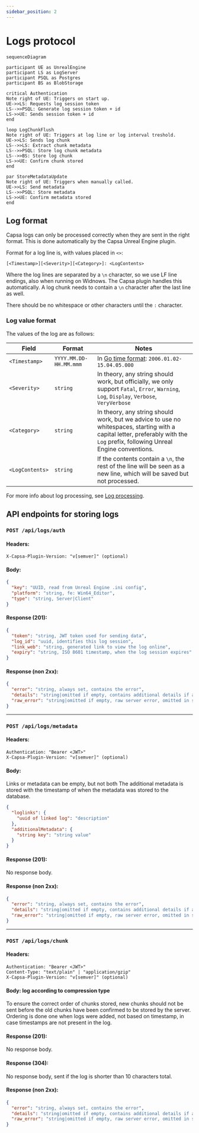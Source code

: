 ```yaml
---
sidebar_position: 2
---
```


# Logs protocol

```mermaid
sequenceDiagram

participant UE as UnrealEngine
participant LS as LogServer
participant PSQL as Postgres
participant BS as BlobStorage

critical Authentication
Note right of UE: Triggers on start up.
UE->>LS: Requests log session token
LS-->>PSQL: Generate log session token + id
LS->>UE: Sends session token + id
end

loop LogChunkFlush
Note right of UE: Triggers at log line or log interval treshold.
UE->>LS: Sends log chunk
LS-->>LS: Extract chunk metadata
LS-->>PSQL: Store log chunk metadata
LS-->>BS: Store log chunk
LS->>UE: Confirm chunk stored
end

par StoreMetadataUpdate
Note right of UE: Triggers when manually called.
UE->>LS: Send metadata
LS-->>PSQL: Store metadata
LS->>UE: Confirm metadata stored
end
```

## Log format

Capsa logs can only be processed correctly when they are sent in the right format. This is done automatically by the Capsa Unreal Engine plugin.

Format for a log line is, with values placed in `<>`:

```log
[<Timestamp>][<Severity>][<Category>]: <LogContents>
```

Where the log lines are separated by a `\n` character, so we use LF line endings, also when running on Widnows. The Capsa plugin handles this automatically. A log chunk needs to contain a `\n` character after the last line as well.

There should be no whitespace or other characters until the `:` character.

### Log value format

The values of the log are as follows:

| Field           | Format                 | Notes                                                                                                                                                                          |
| --------------- | ---------------------- | ------------------------------------------------------------------------------------------------------------------------------------------------------------------------------ |
| `<Timestamp>`   | `YYYY.MM.DD-HH.MM.mmm` | In [Go time format](https://go.dev/src/time/format.go): `2006.01.02-15.04.05.000`                                                                                              |
| `<Severity>`    | `string`               | In theory, any string should work, but officially, we only support `Fatal`, `Error`, `Warning`, `Log`, `Display`, `Verbose`, `VeryVerbose`                                     |
| `<Category>`    | `string`               | In theory, any string should work, but we advice to use no whitespaces, starting with a capital letter, preferably with the `Log` prefix, following Unreal Engine conventions. |
| `<LogContents>` | `string`               | If the contents contain a `\n`, the rest of the line will be seen as a new line, which will be saved but not processed.                                                        |

For more info about log processing, see [Log processing](./log-processing.md).

## API endpoints for storing logs

### `POST /api/logs/auth`

#### Headers:

```
X-Capsa-Plugin-Version: "v[semver]" (optional)
```

#### Body:

```json
{
  "key": "UUID, read from Unreal Engine .ini config",
  "platform": "string, fe: Win64_Editor",
  "type": "string, Server|Client"
}
```

#### Response (201):

```json
{
  "token": "string, JWT token used for sending data",
  "log_id": "uuid, identifies this log session",
  "link_web": "string, generated link to view the log online",
  "expiry": "string, ISO 8601 timestamp, when the log session expires"
}
```

#### Response (non 2xx):

```json
{
  "error": "string, always set, contains the error",
  "details": "string|omitted if empty, contains additional details if applicable",
  "raw_error": "string|omitted if empty, raw server error, omitted in server non-dev mode"
}
```

---

### `POST /api/logs/metadata`

#### Headers:

```
Authentication: "Bearer <JWT>"
X-Capsa-Plugin-Version: "v[semver]" (optional)
```

#### Body:

Links or metadata can be empty, but not both
The additional metadata is stored with the timestamp of when the metadata was stored to the database.

```json
{
  "loglinks": {
    "uuid of linked log": "description"
  },
  "additionalMetadata": {
    "string key": "string value"
  }
}
```

#### Response (201):

No response body.

#### Response (non 2xx):

```json
{
  "error": "string, always set, contains the error",
  "details": "string|omitted if empty, contains additional details if applicable",
  "raw_error": "string|omitted if empty, raw server error, omitted in server non-dev mode"
}
```

---

### `POST /api/logs/chunk`

#### Headers:

```
Authentication: "Bearer <JWT>"
Content-Type: "text/plain" | "application/gzip"
X-Capsa-Plugin-Version: "v[semver]" (optional)
```

#### Body: log according to compression type

To ensure the correct order of chunks stored, new chunks should not be sent before the old chunks have been confirmed to be stored by the server. Ordering is done one when logs were added, not based on timestamp, in case timestamps are not present in the log.

#### Response (201):

No response body.

#### Response (304):

No response body, sent if the log is shorter than 10 characters total.

#### Response (non 2xx):

```json
{
  "error": "string, always set, contains the error",
  "details": "string|omitted if empty, contains additional details if applicable",
  "raw_error": "string|omitted if empty, raw server error, omitted in server non-dev mode"
}
```
